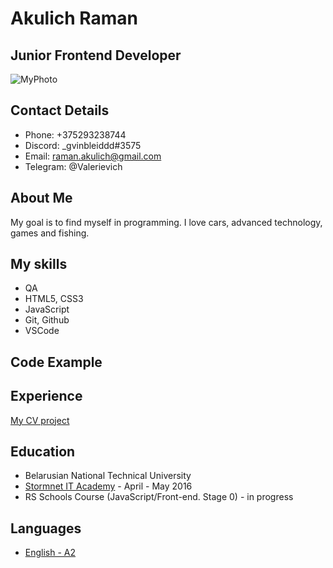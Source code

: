 # Akulich Raman
 
## Junior Frontend Developer
 
![MyPhoto](https://avatars.githubusercontent.com/u/106805843?s=400&u=841b9c40e3189aaf11174f97dc0e3f9979ab7a4d&v=4)
 
## Contact Details
 
* Phone: +375293238744
* Discord: _gvinbleiddd#3575
* Email: raman.akulich@gmail.com
* Telegram: @Valerievich
 
## About Me
 
My goal is to find myself in programming.
 I love cars, advanced technology, games and fishing.
 
## My skills
 
* QA
* HTML5, CSS3
* JavaScript
* Git, Github
* VSCode
 
## Code Example
 

 
## Experience
 
[My CV project](https://github.com/RamanAkulich/rsschool-cv)
 
## Education
 
* Belarusian National Technical University
* [Stormnet IT Academy](https://www.it-courses.by/courses/testirovanie-po/) -  April - May 2016
* RS Schools Course (JavaScript/Front-end. Stage 0) -  in progress
 
## Languages
 
* [English - A2](https://drive.google.com/file/d/1a4bSSkmIRgxVBz481DYBhMMv1zVB4L_1/view?usp=sharing)

